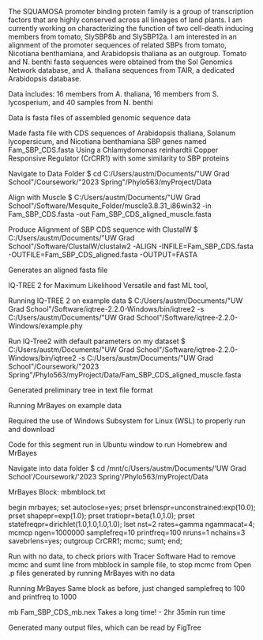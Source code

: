 The SQUAMOSA promoter binding protein family is a group of transcription factors that are highly conserved across all lineages of land plants. I am currently working on characterizing the function of two cell-death inducing members from tomato, SlySBP8b and SlySBP12a. I am interested in an alignment of the promoter sequences of related SBPs from tomato, Nicotiana benthamiana, and Arabidopsis thaliana as an outgroup. Tomato and N. benthi fasta sequences were obtained from the Sol Genomics Network database, and A. thaliana sequences from TAIR, a dedicated Arabidopsis database. 

Data includes: 16 members from A. thaliana, 16 members from S. lycosperium, and 40 samples from N. benthi

Data is fasta files of assembled genomic sequence data

Made fasta file with CDS sequences of Arabidopsis thaliana, Solanum lycopersicum, and Nicotiana benthamiana SBP genes named Fam_SBP_CDS.fasta
  Using a Chlamydomonas reinhardtii Copper Responsive Regulator (CrCRR1) with some similarity to SBP proteins

Navigate to Data Folder
$ cd C:/Users/austm/Documents/"UW Grad School"/Coursework/"2023 Spring"/Phylo563/myProject/Data

Align with Muscle
$ C:/Users/austm/Documents/"UW Grad School"/Software/Mesquite_Folder/muscle3.8.31_i86win32 -in Fam_SBP_CDS.fasta -out Fam_SBP_CDS_aligned_muscle.fasta

Produce Alignment of SBP CDS sequence with ClustalW
$ C:/Users/austm/Documents/"UW Grad School"/Software/ClustalW/clustalw2 -ALIGN -INFILE=Fam_SBP_CDS.fasta -OUTFILE=Fam_SBP_CDS_aligned.fasta -OUTPUT=FASTA

Generates an aligned fasta file 

IQ-TREE 2 for Maximum Likelihood
Versatile and fast ML tool, 

Running IQ-TREE 2 on example data
$  C:/Users/austm/Documents/"UW Grad School"/Software/iqtree-2.2.0-Windows/bin/iqtree2 -s  C:/Users/austm/Documents/"UW Grad School"/Software/iqtree-2.2.0-Windows/example.phy

Run IQ-Tree2 with default parameters on my dataset
$  C:/Users/austm/Documents/"UW Grad School"/Software/iqtree-2.2.0-Windows/bin/iqtree2 -s  C:/Users/austm/Documents/"UW Grad School"/Coursework/"2023 Spring"/Phylo563/myProject/Data/Fam_SBP_CDS_aligned_muscle.fasta

Generated preliminary tree in text file format


Running MrBayes on example data

Required the use of Windows Subsystem for Linux (WSL) to properly run and download

Code for this segment run in Ubuntu window to run Homebrew and MrBayes

Navigate into data folder
$ cd /mnt/c/Users/austm/Documents/'UW Grad School'/Coursework/'2023 Spring'/Phylo563/myProject/Data

MrBayes Block:
mbmblock.txt

begin mrbayes;
 set autoclose=yes;
 prset brlenspr=unconstrained:exp(10.0);
 prset shapepr=exp(1.0);
 prset tratiopr=beta(1.0,1.0);
 prset statefreqpr=dirichlet(1.0,1.0,1.0,1.0);
 lset nst=2 rates=gamma ngammacat=4;
 mcmcp ngen=1000000 samplefreq=10 printfreq=100 nruns=1 nchains=3 savebrlens=yes;
 outgroup CrCRR1;
 mcmc;
 sumt;
end;

Run with no data, to check priors with Tracer Software
Had to remove mcmc and sumt line from mbblock in sample file, to stop mcmc from
Open .p files generated by running MrBayes with no data

Running MrBayes
Same block as before, just changed samplefreq to 100 and printfreq to 1000

mb Fam_SBP_CDS_mb.nex
Takes a long time! - 2hr 35min run time

Generated many output files, which can be read by FigTree


